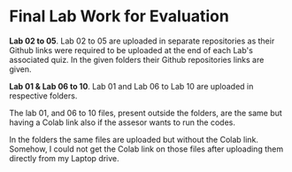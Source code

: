 # Final Lab Work for Evaluation
**Lab 02 to 05**.  Lab 02 to 05 are uploaded in separate repositories as their Github links were required to be uploaded at the end of each Lab's associated quiz. In the given folders their Github repositories links are given.

**Lab 01 & Lab 06 to 10**. Lab 01 and Lab 06 to Lab 10 are uploaded in respective folders. 

The lab 01, and 06 to 10 files, present outside the folders, are the same but having a Colab link also if the assesor wants to run the codes. 

In the folders the same files are uploaded but without the Colab link. Somehow, I could not get the Colab link on those files after uploading them directly from my Laptop drive. 
